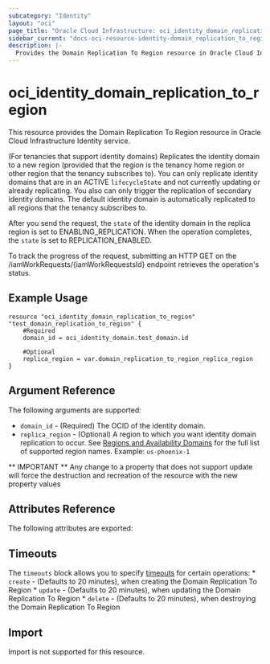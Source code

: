 ```yaml
---
subcategory: "Identity"
layout: "oci"
page_title: "Oracle Cloud Infrastructure: oci_identity_domain_replication_to_region"
sidebar_current: "docs-oci-resource-identity-domain_replication_to_region"
description: |-
  Provides the Domain Replication To Region resource in Oracle Cloud Infrastructure Identity service
---
```


# oci_identity_domain_replication_to_region
This resource provides the Domain Replication To Region resource in Oracle Cloud Infrastructure Identity service.

(For tenancies that support identity domains) Replicates the identity domain to a new region (provided that the region is the 
tenancy home region or other region that the tenancy subscribes to). You can only replicate identity domains that are in an ACTIVE 
`lifecycleState` and not currently updating or already replicating. You also can only trigger the replication of secondary identity domains. 
The default identity domain is automatically replicated to all regions that the tenancy subscribes to.

After you send the request, the `state` of the identity domain in the replica region is set to ENABLING_REPLICATION. When the operation 
completes, the `state` is set to REPLICATION_ENABLED.

To track the progress of the request, submitting an HTTP GET on the /iamWorkRequests/{iamWorkRequestsId} endpoint retrieves
the operation's status.


## Example Usage

```hcl
resource "oci_identity_domain_replication_to_region" "test_domain_replication_to_region" {
	#Required
	domain_id = oci_identity_domain.test_domain.id

	#Optional
	replica_region = var.domain_replication_to_region_replica_region
}
```

## Argument Reference

The following arguments are supported:

* `domain_id` - (Required) The OCID of the identity domain.
* `replica_region` - (Optional) A region to which you want identity domain replication to occur. See [Regions and Availability Domains](https://docs.cloud.oracle.com/iaas/Content/General/Concepts/regions.htm) for the full list of supported region names.  Example: `us-phoenix-1` 


** IMPORTANT **
Any change to a property that does not support update will force the destruction and recreation of the resource with the new property values

## Attributes Reference

The following attributes are exported:


## Timeouts

The `timeouts` block allows you to specify [timeouts](https://registry.terraform.io/providers/oracle/oci/latest/docs/guides/changing_timeouts) for certain operations:
	* `create` - (Defaults to 20 minutes), when creating the Domain Replication To Region
	* `update` - (Defaults to 20 minutes), when updating the Domain Replication To Region
	* `delete` - (Defaults to 20 minutes), when destroying the Domain Replication To Region


## Import

Import is not supported for this resource.

